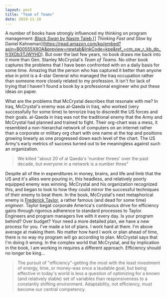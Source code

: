```yaml
---
layout: post
title: "Team of Teams"
date: 2019-11-10
---
```

A number of books have strongly influenced my thinking on program management: [_Black Swan_ by Nasim Taleb](https://read.amazon.com/kp/embed?asin=B00139XTG4&preview=newtab&linkCode=kpe&ref_=cm_sw_r_kb_dp_cp3XDb0PV7JAY),[] _Thinking Fast and Slow_ by Daniel Kahneman](https://read.amazon.com/kp/embed?asin=B00555X8OA&preview=newtab&linkCode=kpe&ref_=cm_sw_r_kb_dp_fr3XDb3TJWYHD). But over the last few years, no book draws me back into it more than Gen. Stanley McCrystal's _Team of Teams_. No other book captures the problems that I have been confronted with on a daily basis for some time.  Amazing that the person who has captured it better than anyone else in print is a 4-star General who managed the Iraq occupation rather than someone more closely related to my profession. It isn't for lack of trying that I haven't found a book by a professional engineer who put these ideas on paper.

What are the problems that McCrystal describes that resonate with me?  In Iraq, McCrystal's enemy was  al-Qaeda in Iraq, who worked (very successfully for some time) to terrorize Iraq to discredit the US forces and their goals.  al-Qaeda in Iraq was not the traditional enemy that the Army and McCrystal had planned and trained to fight.  Their org-chart was a mess, it resembled a non-hierarchal network of computers on an internet rather than a corporate or military org chart with one name at the top and positions growing linearly as one progressed down each level of the chart.  The US Army's early metrics of success turned out to be meaningless against such an organization.

> We killed "about 20 of al Qaeda's 'number threes' over the past decade, but everyone in a network is a number three"

Despite all of the in expenditures in money, brains, and life and limb that the US and it's allies were pouring in, this headless, and relatively poorly equipped enemy was winning.  McCrystal and his organization recognized this, and began to look to how they could mirror the successful techniques of their enemy to beat them.  In the book, McCrystal's next metaphorical enemy is [Frederick Taylor](https://en.wikipedia.org/wiki/Frederick_Winslow_Taylor), a rather famous (and dead for some time) _engineer_.  Taylor begat corporate America's continuous drive for efficiency gains through rigorous adherence to standard processes to Taylor.  Engineers and program managers live with it every day.  Is your program behind? Over budget?  Your need a more detailed plan, we have a new process for you.  I've made a lot of plans.  I work hard at them.  I'm above average at making them.  No matter how hard I work or plan ahead of time, there is no way my program will go according to plan.  McCrystal says that I'm doing it wrong.  In the complex world that McCrystal, and by implication in the book, I am working in requires a different approach.  Efficiency should no longer be king...

> The pursuit of "efficiency"-getting the most with the least investment of energy, time, or money-was once a laudable goal, but being effective in today's world is less a question of optimizing for a known (and relatively stable) set of variables than responsiveness to a constantly shifting environment.  Adaptability, not efficiency, must become our central competency.

